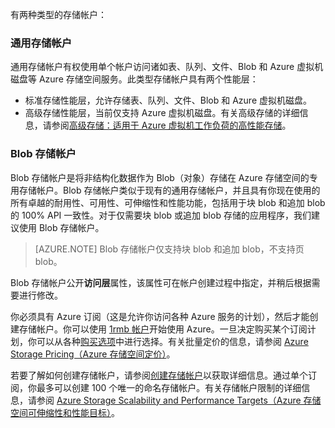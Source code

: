 有两种类型的存储帐户：

### 通用存储帐户

通用存储帐户有权使用单个帐户访问诸如表、队列、文件、Blob 和 Azure 虚拟机磁盘等 Azure 存储空间服务。此类型存储帐户具有两个性能层：

- 标准存储性能层，允许存储表、队列、文件、Blob 和 Azure 虚拟机磁盘。
- 高级存储性能层，当前仅支持 Azure 虚拟机磁盘。有关高级存储的详细信息，请参阅[高级存储：适用于 Azure 虚拟机工作负荷的高性能存储](/documentation/articles/storage-premium-storage/)。

### Blob 存储帐户

Blob 存储帐户是将非结构化数据作为 Blob（对象）存储在 Azure 存储空间的专用存储帐户。Blob 存储帐户类似于现有的通用存储帐户，并且具有你现在使用的所有卓越的耐用性、可用性、可伸缩性和性能功能，包括用于块 blob 和追加 blob 的 100% API 一致性。对于仅需要块 blob 或追加 blob 存储的应用程序，我们建议使用 Blob 存储帐户。

> [AZURE.NOTE] Blob 存储帐户仅支持块 blob 和追加 blob，不支持页 blob。

Blob 存储帐户公开**访问层**属性，该属性可在帐户创建过程中指定，并稍后根据需要进行修改。



你必须具有 Azure 订阅（这是允许你访问各种 Azure 服务的计划），然后才能创建存储帐户。你可以使用 [1rmb 帐户](/pricing/1rmb-trial/)开始使用 Azure。一旦决定购买某个订阅计划，你可以从各种[购买选项](/pricing/purchase-options/)中进行选择。有关批量定价的信息，请参阅 [Azure Storage Pricing（Azure 存储空间定价）](/home/features/storage#price)。

若要了解如何创建存储帐户，请参阅[创建存储帐户](/documentation/articles/storage-create-storage-account/#create-a-storage-account)以获取详细信息。通过单个订阅，你最多可以创建 100 个唯一的命名存储帐户。有关存储帐户限制的详细信息，请参阅 [Azure Storage Scalability and Performance Targets（Azure 存储空间可伸缩性和性能目标）](/documentation/articles/storage-scalability-targets/)。

<!---HONumber=Mooncake_0530_2016-->